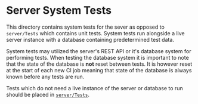 # Server System Tests

This directory contains system tests for the sever as opposed to `server/Tests` which
contains unit tests. System tests run alongside a live server instance with a database
containing predetermined test data.

System tests may utilized the server's REST API or it's database system for performing
tests. When testing the database system it is important to note that the state of the
database is **not** reset between tests. It is however reset at the start of each new
CI job meaning that state of the database is always known before any tests are run.

Tests which do not need a live instance of the server or database to run should be
placed in [`server/Tests`](../Tests).
